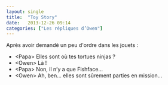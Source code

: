 ```yaml
---
layout: single
title:  "Toy Story"
date:   2013-12-26 09:14
categories: ["Les répliques d’Owen"]
---
```


Après avoir demandé un peu d'ordre dans les jouets :

-   \<Papa\> Elles sont où tes tortues ninjas ?
-   \<Owen\> Là !
-   \<Papa\> Non, il n’y a que Fishface…
-   \<Owen\> Ah, ben… elles sont sûrement parties en mission…
